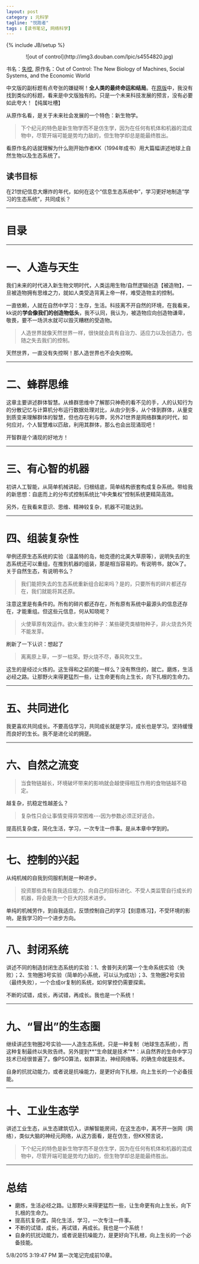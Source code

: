 ```yaml
---
layout: post
category : 元科学
tagline: "悦跑者"
tags : [读书笔记, 网络科学]
---
```

{% include JB/setup %}

<center>
![out of control](http://img3.douban.com/lpic/s4554820.jpg)
</center>  

书名：[失控](http://book.douban.com/subject/5375620/), 原作名：Out of Control: The New Biology of Machines, Social Systems, and the Economic World

中文版的副标题有点夸张的嫌疑啊！**全人类的最终命运和结局**。在[原版](http://www.amazon.com/Out-Control-Biology-Machines-Economic/dp/0201483408)中，我没有找到类似的标题，看来是中文版独有的。只是一个未来科技发展的预言，没有必要如此夸大！【纯属吐槽】

从原作名看，是关于未来社会发展的一个特色：新生物学。

> 下个纪元的特色是新生物学而不是仿生学，因为在任何有机体和机器的混成物中，尽管开端可能是势均力敌的，但生物学却总是能最终胜出。

看原作名的话就理解为什么刚开始作者KK（1994年成书）用大篇幅讲述地球上自然生物以及生态系统了。

## 读书目标 ##

在21世纪信息大爆炸的年代，如何在这个“信息生态系统中”，学习更好地制造“学习的生态系统”，共同成长？

----------

# 目录 #

----------

# 一、人造与天生 #

我们未来的时代进入新生物文明时代，人类运用生物/自然逻辑创造【被造物】，一旦被造物拥有思维之力，就如人类受造背离上帝一样，难受造物主的控制。

一直依赖，人就在自然中学习：生存，生活。科技离不开自然的环境，在我看来，kk说的**学会像我们的创造物低头**，我不认同，我认为，被造物应向创造物谦卑，敬畏，要不一场洪水就可以毁灭糟糕的受造物。

> 人造世界就像天然世界一样，很快就会具有自治力、适应力以及创造力，也随之失去我们的控制。

天然世界，一直没有失控啊！那人造世界也不会失控啊。

----------

# 二、蜂群思维 #

这章主要讲述群体智慧。从蜂群思维中了解那只神奇的看不见的手，人的认知行为的分散记忆与计算机分布运行数据处理对比，从由少到多，从个体到群体，从量变到质变来理解群体的智慧，但也存在利与弊，另外21世界是网络群集的时代，如何应对，个人智慧难以匹敌，利用其群体，那么也会出现涌现吧！

开智群是个涌现的好地方！

----------

# 三、有心智的机器 #

初讲人工智能，从简单机械讲起，归根结底，简单结构嵌套构成复杂系统。带给我的新思想：自底而上的分布式控制系统比“中央集权”控制系统更精简高效。

另外，在我看来意识、思维、精神较复杂，机器不可能达到。

----------

# 四、组装复杂性 #

举例还原生态系统的实验（温盖特的岛，帕克德的北美大草原等），说明失去的生态系统还可以重组，在推到机器的组装，那是相当容易的。有说明书，就Ok了。关于自然生态，有说明书么？

> 我们能把失去的生态系统重新组合起来吗？是的，只要所有的碎片都还存在，我们就能将其还原。

注意这里是有条件的。所有的碎片都还存在，所有原有系统中最源头的信息还存在，才能重组。但这些元信息，何从知晓呢？

> 火使草原有效运作。欲火重生的种子：某些硬壳类植物种子，非火烧去外壳不能发芽。

刷新了一下认识：想起了

> 离离原上草，一岁一枯荣。野火烧不尽，春风吹又生。

这生的是经过火炼的。这生得和之前的能一样么？没有熬住的，就亡。磨炼，生活必经之路。让那野火来得更猛烈一些，让生命更有向上生长，向下扎根的生命力。

----------

# 五、共同进化 #

我更喜欢共同成长。不要高估学习，共同成长就是学习，成长也是学习。坚持缓慢而良好的生长。我不是进化论的拥趸。

----------

# 六、自然之流变 #

> 当食物链越长，环境破坏带来的影响就会越使得相互作用的食物链越不稳定。

越复杂，抗稳定性越差么？

> 复杂性只会让事情变得异常困难---因为参数必须正好适合。

提高抗复杂度，简化生活，学习，一次专注一件事。是从本章中学到的。

----------

# 七、控制的兴起 #

从纯机械的自我到伺服机制是一种进步。

> 投资那些具有自我适应能力、向自己的目标进化、不受人类监管自行成长的机器，将会是洗一个巨大的技术进步。

单纯的机械劳作，到自我适应，反馈控制自己的学习【刻意练习】，不受环境的影响，是我学习的一个进步方向。

----------

# 八、封闭系统 #

讲述不同的制造封闭生态系统的实验：1、舍普列夫的第一个生命系统实验（失败）；2、生物圈3号实验（简单的小系统，可以认为成功）；3、生物圈2号实验（最终失败），一个合成or复制的系统，如何掌控仍需要探索。

不断的试错，成长，再试错，再成长。我也是一个系统！

----------

# 九、“冒出”的生态圈 #

继续讲述生物圈2号实验——人造生态系统，只是一种复制（地球生态系统），而这种复制最终以失败告终。另外提到**“生命就是技术”**：从自然界的生命中学习技术已经很普遍了。像PSO算法，蚁群算法，神经网络等。的确生命就是技术。

自身的抗扰动能力，或者说是抗噪能力，是更好向下扎根，向上生长的一个必备技能。  

----------

# 十、工业生态学 #

讲述工业生态，从生态建筑切入，讲解智能房间，在这生态中，离不开一张网（网络），类似大脑的神经元网络，从这方面看，是在仿生，但KK预言说，

> 下个纪元的特色是新生物学而不是仿生学，因为在任何有机体和机器的混成物中，尽管开端可能是势均力敌的，但生物学却总是能最终胜出。

----------

# 总结 #

- 磨炼，生活必经之路。让那野火来得更猛烈一些，让生命更有向上生长，向下扎根的生命力。  
- 提高抗复杂度，简化生活，学习，一次专注一件事。  
- 不断的试错，成长，再试错，再成长。我也是一个系统！  
- 自身的抗扰动能力，或者说是抗噪能力，是更好向下扎根，向上生长的一个必备技能。

5/8/2015 3:19:47 PM 第一次笔记完成前10章。